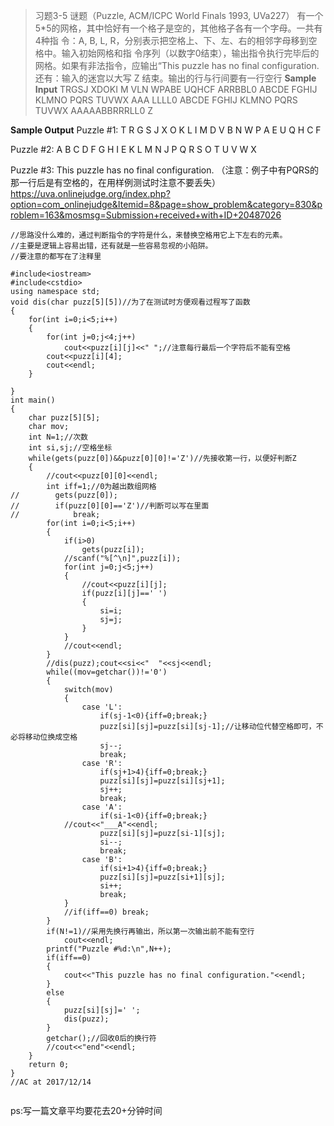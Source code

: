 > 习题3-5 谜题（Puzzle, ACM/ICPC World Finals 1993, UVa227）
有一个5*5的网格，其中恰好有一个格子是空的，其他格子各有一个字母。一共有4种指
令：A, B, L, R，分别表示把空格上、下、左、右的相邻字母移到空格中。输入初始网格和指
令序列（以数字0结束），输出指令执行完毕后的网格。如果有非法指令，应输出“This
puzzle has no final configuration.
还有：输入的迷宫以大写 Z 结束。输出的行与行间要有一行空行
**Sample Input**
TRGSJ
XDOKI
M VLN
WPABE
UQHCF
ARRBBL0
ABCDE
FGHIJ
KLMNO
PQRS 
TUVWX
AAA
LLLL0
ABCDE
FGHIJ
KLMNO
PQRS 
TUVWX
AAAAABBRRRLL0
Z

**Sample Output**
Puzzle #1:
T R G S J
X O K L I
M D V B N
W P A E
U Q H C F

Puzzle #2:
A B C D
F G H I E
K L M N J
P Q R S O
T U V W X

Puzzle #3:
This puzzle has no final configuration.
（注意：例子中有PQRS的那一行后是有空格的，在用样例测试时注意不要丢失）
https://uva.onlinejudge.org/index.php?option=com_onlinejudge&Itemid=8&page=show_problem&category=830&problem=163&mosmsg=Submission+received+with+ID+20487026

```
//思路没什么难的，通过判断指令的字符是什么，来替换空格用它上下左右的元素。
//主要是逻辑上容易出错，还有就是一些容易忽视的小陷阱。
//要注意的都写在了注释里
```


```
#include<iostream>
#include<cstdio>
using namespace std;
void dis(char puzz[5][5])//为了在测试时方便观看过程写了函数
{
    for(int i=0;i<5;i++)
    {
        for(int j=0;j<4;j++)
            cout<<puzz[i][j]<<" ";//注意每行最后一个字符后不能有空格
        cout<<puzz[i][4];
        cout<<endl;
    }

}
int main()
{
    char puzz[5][5];
    char mov;
    int N=1;//次数
    int si,sj;//空格坐标
    while(gets(puzz[0])&&puzz[0][0]!='Z')//先接收第一行，以便好判断Z
    {
        //cout<<puzz[0][0]<<endl;
        int iff=1;//0为越出数组网格
//        gets(puzz[0]);
//        if(puzz[0][0]=='Z')//判断可以写在里面
//            break;
        for(int i=0;i<5;i++)
        {
            if(i>0)
                gets(puzz[i]);
            //scanf("%[^\n]",puzz[i]);
            for(int j=0;j<5;j++)
            {
                //cout<<puzz[i][j];
                if(puzz[i][j]==' ')
                {
                    si=i;
                    sj=j;
                }
            }
            //cout<<endl;
        }
        //dis(puzz);cout<<si<<"  "<<sj<<endl;
        while((mov=getchar())!='0')
        {
            switch(mov)
            {
                case 'L':
                    if(sj-1<0){iff=0;break;}
                    puzz[si][sj]=puzz[si][sj-1];//让移动位代替空格即可，不必将移动位换成空格
                    sj--;
                    break;
                case 'R':
                    if(sj+1>4){iff=0;break;}
                    puzz[si][sj]=puzz[si][sj+1];
                    sj++;
                    break;
                case 'A':
                    if(si-1<0){iff=0;break;}
            //cout<<"___A"<<endl;
                    puzz[si][sj]=puzz[si-1][sj];
                    si--;
                    break;
                case 'B':
                    if(si+1>4){iff=0;break;}
                    puzz[si][sj]=puzz[si+1][sj];
                    si++;
                    break;
            }
            //if(iff==0) break;
        }
        if(N!=1)//采用先换行再输出，所以第一次输出前不能有空行
            cout<<endl;
        printf("Puzzle #%d:\n",N++);
        if(iff==0)
        {
            cout<<"This puzzle has no final configuration."<<endl;
        }
        else
        {
            puzz[si][sj]=' ';
            dis(puzz);
        }
        getchar();//回收0后的换行符
        //cout<<"end"<<endl;
    }
    return 0;
}
//AC at 2017/12/14


```
ps:写一篇文章平均要花去20+分钟时间